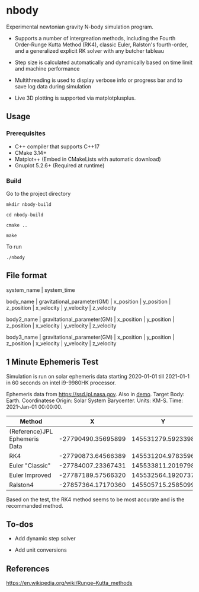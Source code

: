 # nbody
Experimental newtonian gravity N-body simulation program.
* Supports a number of intergreation methods, including the Fourth Order-Runge Kutta Method (RK4), classic Euler, Ralston's fourth-order, and a generalized explicit RK solver with any butcher tableau

* Step size is calculated automatically and dynamically based on time limit and machine performance

* Multithreading is used to display verbose info or progress bar and to save log data during simulation

* Live 3D plotting is supported via matplotplusplus.


## Usage
### Prerequisites
* C++ compiler that supports C++17
* CMake 3.14+
* Matplot++ (Embed in CMakeLists with automatic download)
* Gnuplot 5.2.6+ (Required at runtime)
### Build
Go to the project directory

    mkdir nbody-build

    cd nbody-build

    cmake ..

    make

To run

    ./nbody

## File format

system_name | system_time

body_name | gravitational_parameter(GM) | x_position | y_position | z_position | x_velocity | y_velocity | z_velocity

body2_name | gravitational_parameter(GM) | x_position | y_position | z_position | x_velocity | y_velocity | z_velocity

body3_name | gravitational_parameter(GM) | x_position | y_position | z_position | x_velocity | y_velocity | z_velocity

## 1 Minute Ephemeris Test
Simulation is run on solar ephemeris data starting 2020-01-01 till 2021-01-1 in 60 seconds on intel i9-9980HK processor.

Ephemeris data from https://ssd.jpl.nasa.gov. Also in [demo](./demo.txt). Target Body: Earth. Coordinatese Origin: Solar System Barycenter. Units: KM-S. Time: 2021-Jan-01 00:00:00.

| Method | X | Y | Z | VX | VY | VZ |
| ------ | - | - | - | -- | -- | -- |
| (Reference)JPL Ephemeris Data | -27790490.35695899 | 145531279.5923398 | 8814.216724157333 | -29.77742302555309 | -5.541990311673212 | -0.000085678656151 |
| RK4                          | -27790873.64566389 | 145531204.9783596 | 8814.186222578265 | -29.77740827953653 | -5.542068690011103 | -0.000085841785718 |
| Euler "Classic"              | -27784007.23367431 | 145533811.2019798 | 8851.133386938507 | -29.77685077368753 | -5.541754477495280 | -0.000169792923043 |
| Euler Improved               | -27787189.57566320 | 145532564.1920737 | 8832.729469206849 | -29.77710945764749 | -5.541868574965185 | -0.000130693943158 |
| Ralston4                     | -27857364.17170360 | 145505715.2585099 | 8846.985279501034 | -29.77423945488506 | -5.562197916939682 | -0.000548913841268 |

Based on the test, the RK4 method seems to be most accurate and is the recommanded method.

## To-dos

* Add dynamic step solver

* Add unit conversions

## References
https://en.wikipedia.org/wiki/Runge–Kutta_methods

